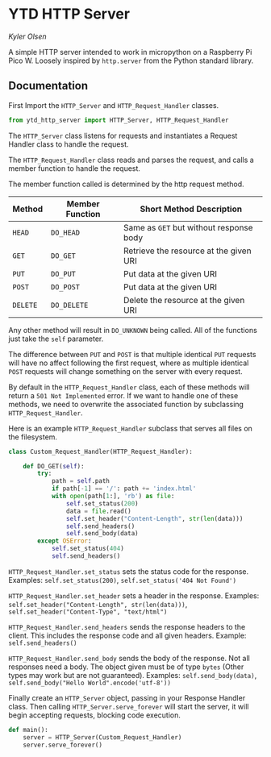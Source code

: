 # YTD HTTP Server
*Kyler Olsen*

A simple HTTP server intended to work in micropython on a Raspberry Pi Pico W.
Loosely inspired by `http.server` from the Python standard library.

## Documentation

First Import the `HTTP_Server` and `HTTP_Request_Handler` classes.

```python
from ytd_http_server import HTTP_Server, HTTP_Request_Handler
```

The `HTTP_Server` class listens for requests and instantiates a Request Handler
class to handle the request.

The `HTTP_Request_Handler` class reads and parses the request, and calls a
member function to handle the request.

The member function called is determined by the http request method.

| Method | Member Function | Short Method Description |
| --- | --- | --- |
| `HEAD` | `DO_HEAD` | Same as `GET` but without response body |
| `GET` | `DO_GET` | Retrieve the resource at the given URI |
| `PUT` | `DO_PUT` | Put data at the given URI |
| `POST` | `DO_POST` | Put data at the given URI |
| `DELETE` | `DO_DELETE` | Delete the resource at the given URI |

Any other method will result in `DO_UNKNOWN` being called.
All of the functions just take the `self` parameter.

The difference between `PUT` and `POST` is that multiple identical `PUT`
requests will have no affect following the first request, where as multiple
identical `POST` requests will change something on the server with
every request.

By default in the `HTTP_Request_Handler` class, each of these methods will
return a `501 Not Implemented` error. If we want to handle one of these
methods, we need to overwrite the associated function by subclassing
`HTTP_Request_Handler`.

Here is an example `HTTP_Request_Handler` subclass that serves all files on
the filesystem.

```python
class Custom_Request_Handler(HTTP_Request_Handler):

    def DO_GET(self):
        try:
            path = self.path
            if path[-1] == '/': path += 'index.html'
            with open(path[1:], 'rb') as file:
                self.set_status(200)
                data = file.read()
                self.set_header("Content-Length", str(len(data)))
                self.send_headers()
                self.send_body(data)
        except OSError:
            self.set_status(404)
            self.send_headers()
```

`HTTP_Request_Handler.set_status` sets the status code for the response.
Examples: `self.set_status(200)`, `self.set_status('404 Not Found')`

`HTTP_Request_Handler.set_header` sets a header in the response.
Examples: `self.set_header("Content-Length", str(len(data)))`,
`self.set_header("Content-Type", "text/html")`

`HTTP_Request_Handler.send_headers` sends the response headers to the client.
This includes the response code and all given headers.
Example: `self.send_headers()`

`HTTP_Request_Handler.send_body` sends the body of the response. Not all
responses need a body. The object given must be of type `bytes` (Other types
may work but are not guaranteed).
Examples: `self.send_body(data)`,
`self.send_body("Hello World".encode('utf-8'))`

Finally create an `HTTP_Server` object, passing in your Response Handler class.
Then calling `HTTP_Server.serve_forever` will start the server, it will begin
accepting requests, blocking code execution.

```python
def main():
    server = HTTP_Server(Custom_Request_Handler)
    server.serve_forever()
```
